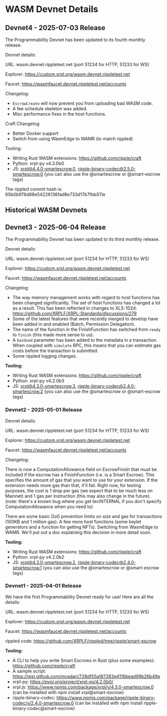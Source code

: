# WASM Devnet Details

## Devnet4 - 2025-07-03 Release

The Programmability Devnet has been updated to its fourth monthly release.

Devnet details:

URL: wasm.devnet.rippletest.net (port 51234 for HTTP, 51233 for WS)

Explorer: https://custom.xrpl.org/wasm.devnet.rippletest.net

Faucet: https://wasmfaucet.devnet.rippletest.net/accounts

Changelog:

- `EscrowCreate` will now prevent you from uploading bad WASM code.
- A fee schedule skeleton was added.
- Misc performance fixes in the host functions.

Craft Changelog:

- Better Docker support
- Switch from using WasmEdge to WAMR (to match rippled)

Tooling:

- Writing Rust WASM extensions: https://github.com/ripple/craft
- Python: xrpl-py v4.3.0b0
- JS: xrpl@4.4.0-smartescrow.0, ripple-binary-codec@2.5.0-smartescrow.0 (you can also use the @smartescrow or @smart-escrow tags)

The rippled commit hash is: 65b0b976d98e54226136fad8e733d17b7fbb511e


## Historical WASM Devnets

## Devnet3 - 2025-06-04 Release

The Programmability Devnet has been updated to its third monthly release.

Devnet details:

URL: wasm.devnet.rippletest.net (port 51234 for HTTP, 51233 for WS)

Explorer: https://custom.xrpl.org/wasm.devnet.rippletest.net

Faucet: https://wasmfaucet.devnet.rippletest.net/accounts

Changelog:

- The way memory management works with regard to host functions has been changed significantly. The set of host functions has changed a lot as a result. This has been reflected in changes to XLS-102d: https://github.com/XRPLF/XRPL-Standards/discussions/279
- Some of the latest features that were recently merged to develop have been added in and enabled (Batch, Permission Delegation).
- The name of the function in the FinishFunction has switched from `ready` to `finish` (this made more sense to us).
- A `GasUsed` parameter has been added to the metadata in a transaction. When coupled with `simulate` RPC, this means that you can estimate gas costs before the transaction is submitted.
- Some rippled logging changes.

**Tooling:**
- Writing Rust WASM extensions: https://github.com/ripple/craft
- Python: xrpl-py v4.2.0b3
- JS: xrpl@4.3.0-smartescrow.3, ripple-binary-codec@2.4.0-smartescrow.2 (you can also use the @smartescrow or @smart-escrow tags)

### Devnet2 - 2025-05-01 Release

Devnet details:

URL: wasm.devnet.rippletest.net (port 51234 for HTTP, 51233 for WS)

Explorer: https://custom.xrpl.org/wasm.devnet.rippletest.net

Faucet: https://wasmfaucet.devnet.rippletest.net/accounts

Changelog:

There is now a ComputationAllowance field on EscrowFinish that must be included if the escrow has a FinishFunction (i.e. is a Smart Escrow). This specifies the amount of gas that you want to use for your extension. If the extension needs more gas than that, it'll fail. Right now, for testing purposes, the cost is 1 drop per gas (we expect that to be much less on Mainnet) and 1 gas per instruction (this may also change in the future).
(note: there's a known bug where you get tecINTERNAL if you don't specify ComputationAllowance when you need to)

There are some basic DoS prevention limits on size and gas for transactions (100KB and 1 million gas).
A few more host functions (some keylet generators and a function for getting NFTs).
Switching from WasmEdge to WAMR. We'll put out a doc explaining this decision in more detail soon.

**Tooling:**
- Writing Rust WASM extensions: https://github.com/ripple/craft
- Python: xrpl-py v4.2.0b2
- JS: xrpl@4.3.0-smartescrow.2, ripple-binary-codec@2.4.0-smartescrow.1 (you can also use the @smartescrow or @smart-escrow tags)

### Devnet1 - 2025-04-01 Release

We have the first Programmability Devnet ready for use! Here are all the details:

URL: wasm.devnet.rippletest.net (port 51234 for HTTP, 51233 for WS)

Explorer: https://custom.xrpl.org/wasm.devnet.rippletest.net

Faucet: https://wasmfaucet.devnet.rippletest.net/accounts

rippled code: https://github.com/XRPLF/rippled/tree/ripple/smart-escrow

**Tooling:**
- A CLI to help you write Smart Escrows in Rust (plus some examples): https://github.com/ripple/craft
- A sample script: https://gist.github.com/mvadari/728df55a187283e4116bead99b26b49e
- xrpl-py: https://pypi.org/project/xrpl-py/4.2.0b0/
- xrpl.js: https://www.npmjs.com/package/xrpl/v/4.3.0-smartescrow.0 (can be installed with npm install xrpl@smart-escrow)
- ripple-binary-codec: https://www.npmjs.com/package/ripple-binary-codec/v/2.4.0-smartescrow.0 (can be installed with npm install ripple-binary-codec@smart-escrow)
